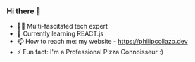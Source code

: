 ### Hi there 👋
- 👨‍💻  Multi-fascitated tech expert
- 🌱 Currently learning REACT.js
- 📫 How to reach me: my website - https://philipcollazo.dev
- ⚡ Fun fact: I'm a Professional Pizza Connoisseur :)
<!-- - 👯 I’m looking to collaborate on ...
- 🤔 I’m looking for help with ... -->
